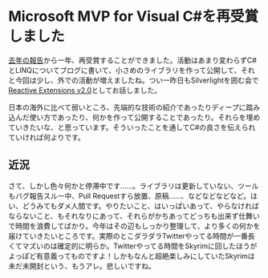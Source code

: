 # Microsoft MVP for Visual C#を再受賞しました 

[去年の報告](http://neue.cc/2011/04/02_313.html)から一年、再受賞することができました。活動はあまり変わらずC#とLINQについてブログに書いて、小さめのライブラリを作って公開して、それと今回は少し、外での活動が増えましたね。つい一昨日もSilverlightを囲む会で[Reactive Extensions v2.0](http://www.slideshare.net/neuecc/reactive-extensions-v20)としてお話しました。

日本の海外に比べて弱いところ、先端的な技術の紹介であったりディープに踏み込んだ使い方であったり、何かを作って公開することであったり。それらを埋めていきたいな、と思っています。そういったことを通してC#の良さを伝えられていければ何よりです。

近況
---
さて、しかし色々何かと停滞中です……。ライブラリは更新していない、ツールもバグ報告スルー中、Pull Requestすら放置、原稿……、などなどなどなど。はい、どうみてもダメ人間です。やりたいこと、はいっぱいあって、やらなければならないこと、もそれなりにあって、それらがかちあってどっちも出来ず仕舞いで時間を浪費してばかり。今年はその辺もしっかり整理して、より多くの何かを届けていきたいところです。実際のとこダラダラTwitterやってる時間が一番長くてマズいのは確定的に明らか。Twitterやってる時間をSkyrimに回したほうがよっぽど有意義ってものですよ！しかもなんと超絶楽しみにしていたSkyrimは未だ未開封という、もうアレ。悲しいですね。